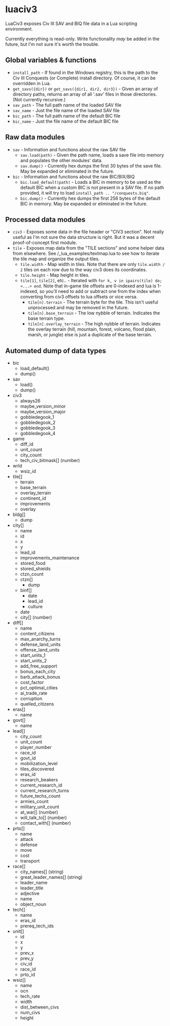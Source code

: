 # luaciv3

LuaCiv3 exposes Civ III SAV and BIQ file data in a Lua scripting environment.

Currently everything is read-only. Write functionality *may* be added in the
future, but I'm not sure it's worth the trouble.

## Global variables & functions

- `install_path` -  If found in the Windows registry, this is the path to the
Civ III Conquests (or Complete) install directory. Of course, it can be overridden in Lua.
- `get_savs({dir})` or `get_savs({dir1, dir2, dir3})` - Given an array of
directory paths, returns an array of all '.sav' files in those directories.
(Not currently recursive.)
- `sav_path` - The full path name of the loaded SAV file
- `sav_name` - Just the file name of the loaded SAV file
- `bic_path` - The full path name of the default BIC file
- `bic_name` - Just the file name of the default BIC file

## Raw data modules

- `sav` - Information and functions about the raw SAV file
  - `sav.load(path)` - Given the path name, loads a save file into memory and
  populates the other modules' data.
  - `sav.dump()` - Currently hex dumps the first 30 bytes of the save file. May
  be expanded or eliminated in the future.
- `bic` - Information and functions about the raw BIC/BIX/BIQ
  - `bic.load_default(path)` - Loads a BIC in memory to be used as the default
  BIC when a custom BIC is not present in a SAV file. If no path provided, it
  will try to load `install_path .. "/conquests.biq"`.
  - `bic.dump()` - Currently hex dumps the first 256 bytes of the default BIC in
  memory. May be expanded or eliminated in the future.

## Processed data modules

- `civ3` - Exposes some data in the file header or "CIV3 section". Not really
useful as I'm not sure the data structure is right. But it was a decent
proof-of-concept first module.
- `tile` - Exposes map data from the "TILE sections" and some helper data from
elsewhere. See /\_lua\_examples/textmap.lua to see how to iterate the tile map
and organize the output tiles.
  - `tile.width` - Map width in tiles. Note that there are only `tile.width / 2`
  tiles on each row due to the way civ3 does its coordinates.
  - `tile.height` - Map height in tiles.
  - `tile[1]`, `tile[2]`, etc.. - Iterated with `for k, v in ipairs(tile) do; <...> end`. Note that in-game tile offsets are 0-indexed and lua is 1-indexed, so you'll need to add or subtract one from the index when converting from civ3 offsets to lua offsets or vice versa.
    - `tile[n].terrain` - The terrain byte for the tile. This isn't useful unprocessed and may be removed in the future.
    - `tile[n].base_terrain` - The low nybble of terrain. Indicates the base terrain type.
    - `tile[n].overlay_terrain` - The high nybble of terrain. Indicates the overlay terrain (hill, mountain, forest, volcano, flood plain, marsh, or jungle) else is just a duplicate of the base terrain.

## Automated dump of data types

- bic
  - load_default()
  - dump()
- sav
  - load()
  - dump()
- civ3
  - always26
  - maybe_version_minor
  - maybe_version_major
  - gobbledegook_1
  - gobbledegook_2
  - gobbledegook_3
  - gobbledegook_4
- game
  - diff_id
  - unit_count
  - city_count
  - tech_civ_bitmask[] (number)
- wrld
  - wsiz_id
- tile[]
  - terrain
  - base_terrain
  - overlay_terrain
  - continent_id
  - improvements
  - overlay
- bldg[]
  - dump
- city[]
  - name
  - id
  - x
  - y
  - lead_id
  - improvements_maintenance
  - stored_food
  - stored_shields
  - ctzn_count
  - ctzn[]
    - dump
  - binf[]
    - date
    - lead_id
    - culture
  - date
  - city[] (number)
- diff[]
  - name
  - content_citizens
  - max_anarchy_turns
  - defense_land_units
  - offense_land_units
  - start_units_1
  - start_units_2
  - add_free_support
  - bonus_each_city
  - barb_attack_bonus
  - cost_factor
  - pct_optimal_cities
  - ai_trade_rate
  - corruption
  - quelled_citizens
- eras[]
  - name
- govt[]
  - name
- lead[]
  - city_count
  - unit_count
  - player_number
  - race_id
  - govt_id
  - mobilization_level
  - tiles_discovered
  - eras_id
  - research_beakers
  - current_research_id
  - current_research_turns
  - future_techs_count
  - armies_count
  - military_unit_count
  - at_war[] (number)
  - will_talk_to[] (number)
  - contact_with[] (number)
- prto[]
  - name
  - attack
  - defense
  - move
  - cost
  - transport
- race[]
  - city_names[] (string)
  - great_leader_names[] (string)
  - leader_name
  - leader_title
  - adjective
  - name
  - object_noun
- tech[]
  - name
  - eras_id
  - prereq_tech_ids
- unit[]
  - id
  - x
  - y
  - prev_x
  - prev_y
  - civ_id
  - race_id
  - prto_id
- wsiz[]
  - name
  - ocn
  - tech_rate
  - width
  - dist_between_civs
  - num_civs
  - height
